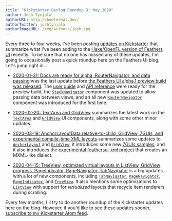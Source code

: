 ```yaml
---
title: "Kickstarter Devlog Roundup 3: May 2020"
author: Josh Tynjala
authorURL: http://bowlerhat.dev/
authorTwitter: joshtynjala
authorImageURL: /img/authors/josh.jpg
---
```


Every three to four weeks, I've been posting [updates on Kickstarter](https://www.kickstarter.com/projects/feathersui/feathers-ui-cross-platform-components-for-haxe-and-openfl/posts) that summarize what I've been adding to the [Haxe/OpenFL version of Feathers UI](https://feathersui.com/openfl/) recently. To be sure that no one has missed any of these updates, I'm going to occasionally post a quick roundup here on the Feathers UI blog. Let's jump right in…

<!-- truncate -->

- [2020-01-31: Docs are ready for alpha, RouterNavigator, and data passing](https://www.kickstarter.com/projects/feathersui/feathers-ui-cross-platform-components-for-haxe-and-openfl/posts/2743821) was the last update before [the Feathers UI alpha.1 preview build was released](https://feathersui.com/blog/2020/02/04/feathers-ui-preview-haxelib-v1.0.0-alpha.1/). The [user guide](https://feathersui.com/learn/haxe-openfl/) and [API reference](https://api.feathersui.com/) were ready for the preview build, the [`StackNavigator`](https://feathersui.com/learn/haxe-openfl/stack-navigator) component was updated to allow passing data between views, and an all new [`RouterNavigator`](https://feathersui.com/learn/haxe-openfl/router-navigator) component was introduced for the first time.

- [2020-02-20: TextArea and GridView](https://www.kickstarter.com/projects/feathersui/feathers-ui-cross-platform-components-for-haxe-and-openfl/posts/2762421) summarizes the latest work on the [`TextArea`](https://feathersui.com/learn/haxe-openfl/text-area) and [`GridView`](https://feathersui.com/learn/haxe-openfl/grid-view) UI components, along with some other minor updates.

- [2020-03-19: AnchorLayoutData relative-to-child, GridView, 7GUIs, and experimental compile-time XML layouts](https://www.kickstarter.com/projects/feathersui/feathers-ui-cross-platform-components-for-haxe-and-openfl/posts/2789779) summarizes some updates to [`AnchorLayout`](https://feathersui.com/learn/haxe-openfl/anchor-layout) and [`GridView`](https://feathersui.com/learn/haxe-openfl/grid-view), it introduces some new [7GUIs samples](https://github.com/feathersui/feathersui-7guis), and it also introduces the [experimental feathersui-xml project](https://github.com/feathersui/feathersui-xml) that creates an MXML-like dialect.

- [2020-04-15: TreeView, optimized virtual layouts in ListView, GridView progress, PageIndicator, PageNavigator, TabNavigator](https://www.kickstarter.com/projects/feathersui/feathers-ui-cross-platform-components-for-haxe-and-openfl/posts/2812073) is a big updates with a lot of new components, including [`TabNavigator`](https://feathersui.com/learn/haxe-openfl/tab-navigator), [`PageNavigator`](https://feathersui.com/learn/haxe-openfl/page-navigator), [`PageIndicator`](https://feathersui.com/learn/haxe-openfl/page-indicator), and [`TreeView`](https://feathersui.com/learn/haxe-openfl/tree-view). It also mentions some optimizations to [`ListView`](https://feathersui.com/learn/haxe-openfl/list-view) with support for _virtualized_ layouts that recycle item renderers during scrolling.

Every few months, I'll try to do another roundup of the Kickstarter updates here on the blog. However, if you'd like to see these updates sooner, [subscribe to my Kickstarter Atom feed](https://www.kickstarter.com/projects/feathersui/feathers-ui-cross-platform-components-for-haxe-and-openfl/posts.atom).
